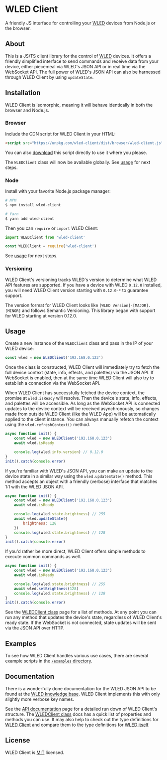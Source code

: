 # WLED Client

A friendly JS interface for controlling your [WLED](https://github.com/Aircoookie/WLED) devices from Node.js or the browser.

## About

This is a JS/TS client library for the control of [WLED](https://github.com/Aircoookie/WLED) devices. It offers a friendly simplified interface to send commands and receive data from your device, either piecemeal via WLED's JSON API or in real time via the WebSocket API. The full power of WLED's JSON API can also be harnessed through WLED Client by using `updateState`.

## Installation
WLED Client is isomorphic, meaning it will behave identically in both the browser and Node.js.
### Browser
Include the CDN script for WLED Client in your HTML:

```html
<script src="https://unpkg.com/wled-client/dist/browser/wled-client.js"></script>
```

You can also [download](https://unpkg.com/wled-client/dist/browser/wled-client.js) this script directly to use it where you please.

The `WLEDClient` class will now be available globally. See [usage](#usage) for next steps.

### Node
Install with your favorite Node.js package manager:

```bash
# NPM
$ npm install wled-client

# Yarn
$ yarn add wled-client
```

Then you can `require` or `import` WLED Client:

```ts
import WLEDClient from 'wled-client'
```
```js
const WLEDClient = require('wled-client')
```

See [usage](#usage) for next steps.

### Versioning

WLED Client's versioning tracks WLED's version to determine what WLED API features are supported. If you have a device with WLED `0.12.0` installed, you will need WLED Client version starting with `0.12.0-*` to guarantee support.

The version format for WLED Client looks like `[WLED Version]-[MAJOR].[MINOR]` and follows Semantic Versioning. This library began with support for WLED starting at version 0.12.0.

## Usage

Create a new instance of the `WLEDClient` class and pass in the IP of your WLED device:

```js
const wled = new WLEDClient('192.168.0.123')
```

Once the class is constructed, WLED Client will immediately try to fetch the full device context (state, info, effects, and palettes) via the JSON API. If WebSocket is enabled, then at the same time WLED Client will also try to establish a connection via the WebSocket API.

When WLED Client has successfully fetched the device context, the promise at `wled.isReady` will resolve. Then the device's state, info, effects, and palettes will be accessible. As long as the WebSocket API is connected updates to the device context will be received asynchronously, so changes made from outside WLED Client (like the WLED App) will be automatically applied to the client instance. You can always manually refetch the context using the `wled.refreshContext()` method.

```js
async function init() {
	const wled = new WLEDClient('192.168.0.123')
	await wled.isReady

	console.log(wled.info.version) // 0.12.0
}
init().catch(console.error)
```

If you're familiar with WLED's JSON API, you can make an update to the device state in a similar way using the `wled.updateState()` method. This method accepts an object with a friendly (verbose) interface that matches 1:1 with the WLED JSON API.

```js
async function init() {
	const wled = new WLEDClient('192.168.0.123')
	await wled.isReady

	console.log(wled.state.brightness) // 255
	await wled.updateState({
		brightness: 128
	})
	console.log(wled.state.brightness) // 128
}
init().catch(console.error)
```

If you'd rather be more direct, WLED Client offers simple methods to execute common commands as well.

```js
async function init() {
	const wled = new WLEDClient('192.168.0.123')
	await wled.isReady

	console.log(wled.state.brightness) // 255
	await wled.setBrightness(128)
	console.log(wled.state.brightness) // 128
}
init().catch(console.error)
```

See the [WLEDClient class](https://shiftlimits.github.io/wled-client/classes/client.WLEDClient.html) page for a list of methods. At any point you can run any method that updates the device's state, regardless of WLED Client's ready state. If the WebSocket is not connected, state updates will be sent via the JSON API over HTTP.

## Examples

To see how WLED Client handles various use cases, there are several example scripts in the [`/examples` directory](https://github.com/ShiftLimits/wled-client/tree/main/examples).

## Documentation

There is a wonderfully done documentation for the WLED JSON API to be found at the [WLED knowledge base](https://kno.wled.ge/interfaces/json-api/). WLED Client implements this with only slightly more verbose key names. 

See the [API documentation](https://shiftlimits.github.io/wled-client/) page for a detailed run down of WLED Client's structure. The [WLEDClient class](https://shiftlimits.github.io/wled-client/classes/client.WLEDClient.html) docs has a quick list of properties and methods you can use. It may also help to check out the type definitions for [WLED Client](https://github.com/ShiftLimits/wled-client/blob/main/src/types.client.ts) and compare them to the type definitions for [WLED itself](https://github.com/ShiftLimits/wled-client/blob/main/src/types.wled.ts).

## License

WLED Client is [MIT](LICENSE) licensed.
